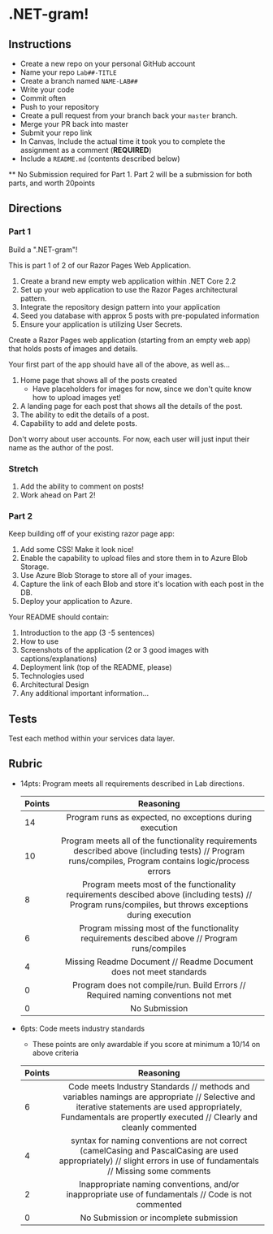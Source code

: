 # .NET-gram!

## Instructions
- Create a new repo on your personal GitHub account
- Name your repo `Lab##-TITLE`
- Create a branch named `NAME-LAB##`
- Write your code
- Commit often
- Push to your repository
- Create a pull request from your branch back your `master` branch.
- Merge your PR back into master
- Submit your repo link
- In Canvas, Include the actual time it took you to complete the assignment as a comment (**REQUIRED**)
- Include a `README.md` (contents described below)

** No Submission required for Part 1. Part 2 will be a submission for both parts, and worth 20points


## Directions

### Part 1

Build a ".NET-gram"! 

This is part 1 of 2 of our Razor Pages Web Application. 

1. Create a brand new empty web application within .NET Core 2.2 
2. Set up your web application to use the Razor Pages architectural pattern. 
3. Integrate the repository design pattern into your application
4. Seed you database with approx 5 posts with pre-populated information
5. Ensure your application is utilizing User Secrets.

Create a Razor Pages web application (starting from an empty web app) that holds posts of images and details. 

Your first part of the app should have all of the above, as well as...
1. Home page that shows all of the posts created
	- Have placeholders for images for now, since we don't quite know how to upload images yet!
2. A landing page for each post that shows all the details of the post. 
3. The ability to edit the details of a post.
4. Capability to add and delete posts. 

Don't worry about user accounts. For now, each user will just input their name as the author of the post. 

### Stretch
1. Add the ability to comment on posts! 
2. Work ahead on Part 2!


### Part 2
Keep building off of your existing razor page app:

1. Add some CSS! Make it look nice!
2. Enable the capability to upload files and store them in to Azure Blob Storage. 
3. Use Azure Blob Storage to store all of your images.
4. Capture the link of each Blob and store it's location with each post in the DB.
4. Deploy your application to Azure.

Your README should contain:
1. Introduction to the app (3 -5 sentences)
2. How to use
3. Screenshots of the application (2 or 3 good images with captions/explanations)
3. Deployment link (top of the README, please)
4. Technologies used
5. Architectural Design
6. Any additional important information...

## Tests
Test each method within your services data layer. 

## Rubric
- 14pts: Program meets all requirements described in Lab directions.

	Points  | Reasoning | 
	 ------------ | :-----------: | 
	14       | Program runs as expected, no exceptions during execution |
	10       | Program meets all of the  functionality requirements described above (including tests) // Program runs/compiles, Program contains logic/process errors|
	8       | Program meets most of the functionality requirements descibed above (including tests)  // Program runs/compiles, but throws exceptions during execution |
	6       | Program missing most of the functionality requirements descibed above // Program runs/compiles |
	4       | Missing Readme Document // Readme Document does not meet standards |
	0       | Program does not compile/run. Build Errors // Required naming conventions not met |
	0       | No Submission |

- 6pts: Code meets industry standards
	- These points are only awardable if you score at minimum a 10/14 on above criteria

	Points  | Reasoning | 
	 ------------ | :-----------: | 
	6       | Code meets Industry Standards // methods and variables namings are appropriate // Selective and iterative statements are used appropriately, Fundamentals are propertly executed // Clearly and cleanly commented |
	4       | syntax for naming conventions are not correct (camelCasing and PascalCasing are used appropriately) // slight errors in use of fundamentals // Missing some comments |
	2       | Inappropriate naming conventions, and/or inappropriate use of fundamentals // Code is not commented  |
	0       | No Submission or incomplete submission |


